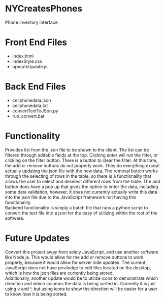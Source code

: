 # NYCreatesPhones
Phone inventory interface

# Front End Files
- index.html
- indexStyle.css
- operateUpdate.js

# Back End Files
- cellphonedata.json
- cellphonedata.txt
- convertTextToJSon.py
- run_convert.bat

# Functionality
Provides list from the json file to be shown to the client.  The list can be filtered through editable fields at the top.  Clicking enter will run the filter, or clicking on the filter button.  There is a button to clear the filter.  At this time, the add or remove buttons do not properly work.  They do everything except actually updating the json file with the new data.  The removal button works through the selecting of rows in the table, so there is a functionality that allows the user to select and deselect different rows from the table.  The add button does have a pop up that gives the option to enter the data, including some data validation, however, it does not currently actually write this data into the json file due to the JavaScript framework not having this functionality.  <br>
Backend functionality is simply a batch file that runs a python script to convert the text file into a json for the easy of utilizing within the rest of the software.  

# Future Updates
Convert this project away from solely JavaScript, and use another software like Node.js.  This would allow for the add or remove buttons to work properly, because it would allow for server side updates.  The current JavaScript does not have priviledge to edit files located on the desktop, which is how the json files are currently being stored.  <br>
Additionally, another update would be to utilize icons to demonstrate which direction and which columns the data is being sorted in.  Currently it is just using v and ^, but using icons to show the direction will be easier for a user to know how it is being sorted.  
